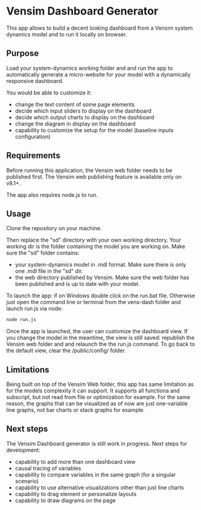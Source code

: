 # Vensim Dashboard Generator

This app allows to build a decent looking dashboard from a Vensim system dynamics model and to run it locally on browser.

## Purpose
Load your system-dynamics working folder and and run the app to automatically generate a micro-website for your model with a dynamically responsive dashboard.

You would be able to customize it:
* change the text content of some page elements
* decide which input sliders to display on the dashboard
* decide which output charts to display on the dashboard
* change the diagram in display on the dashboard
* capability to customize the setup for the model (baseline inputs configuration)

## Requirements

Before running this application, the Vensim web folder needs to be published first. The Vensim web publishing feature is available only on  v8.1+. 

The app also requires node.js to run.

## Usage

Clone the repository on your machine.

Then replace the "sd" directory with your own working directory. Your working dir is the folder containing the model you are working on. Make sure the "sd" folder contains:
* your system-dynamics model in .mdl format. Make sure there is only one .mdl file in the "sd" dir.
* the web directory published by Vensim. Make sure the web folder has been published and is up to date with your model.

To launch the app: if on Windows double click on the run.bat file. Otherwise just open the command line or terminal from the vens-dash folder and launch run.js via node:

```bash
node run.js
```

Once the app is launched, the user can customize the dashboard view. If you change the model in the meantime, the view is still saved: republish the Vensim web folder and and relaunch the the run.js command. To go back to the default view, clear the /public/config/ folder.

## Limitations

Being built on top of the Vensim Web folder, this app has same limitation as for the models complexity it can support. It supports all functiona and subscript, but not read from file or optimization for example. For the same reason, the graphs that can be visualized as of now are just one-variable line graphs, not bar charts or stack graphs for example.

## Next steps
The Vensim Dashboard generator is still work in progress. Next steps for development:
* capability to add more than one dashboard view
* causal tracing of variables
* capability to compare variables in the same graph (for a singular scenario)
* capability to use alternative visualizations other than just line charts
* capability to drag element or personalize layouts
* capability to draw diagrams on the page
